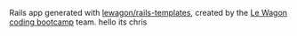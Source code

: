 Rails app generated with [lewagon/rails-templates](https://github.com/lewagon/rails-templates), created by the [Le Wagon coding bootcamp](https://www.lewagon.com) team.
hello its chris
